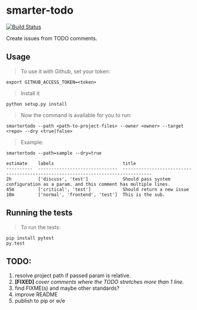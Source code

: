 # smarter-todo

[![Build Status](https://travis-ci.com/JoelRoxell/smarter-todo.svg?branch=master)](https://travis-ci.com/JoelRoxell/smarter-todo)

Create issues from TODO comments.

## Usage

> To use it with Github, set your token:

    export GITHUB_ACCESS_TOKEN=<token>

> Install it

    python setup.py install

> Now the command is available for you to run:

    smartertodo --path <path-to-project-files> --owner <owner> --target <repo> --dry <true|false>

> Example:

    smartertodo --path=sample --dry=true

    estimate    labels                          title
    ----------  ------------------------------  ---------------------------------------------------------------------------------
    2h          ['discuss', 'test']             Should pass system configuration as a param. and this comment has multiple lines.
    45m         ['critical', 'test']            Should return a new issue
    10m         ['normal', 'frontend', 'test']  This is the sub.

## Running the tests

> To run the tests:

    pip install pytest
    py.test

## TODO:

1. resolve project path if passed param is relative.
2. **[FIXED]** _cover comments where the TODO stretches more than 1 line._
3. find FIXME(s) and maybe other standards?
4. improve README
5. publish to pip or w/e
